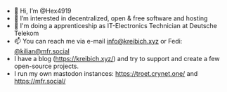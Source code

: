 - 👋 Hi, I’m @Hex4919
- 👀 I’m interested in decentralized, open & free software and hosting
- 🌱 I'm doing a apprenticeship as IT-Electronics Technician at Deutsche Telekom
- 📫 You can reach me via e-mail info@kreibich.xyz or Fedi: [@kilian@mfr.social](https://mfr.social/@kilian/)
- I have a blog (https://kreibich.xyz/) and try to support and create a few open-source projects. 
- I run my own mastodon instances: https://troet.crynet.one/ and https://mfr.social/

<!---
Hex4919/Hex4919 is a ✨ special ✨ repository because its `README.md` (this file) appears on your GitHub profile.
You can click the Preview link to take a look at your changes.
--->
